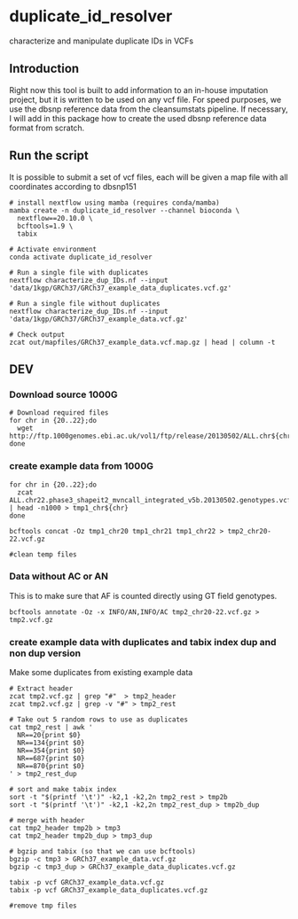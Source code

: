 # duplicate_id_resolver
characterize and manipulate duplicate IDs in VCFs

## Introduction
Right now this tool is built to add information to an in-house imputation project, but it is written to be used on any vcf file. For speed purposes, we use the dbsnp reference data from the cleansumstats pipeline. If necessary, I will add in this package how to create the used dbsnp reference data format from scratch.

## Run the script
It is possible to submit a set of vcf files, each will be given a map file with all coordinates according to dbsnp151

```
# install nextflow using mamba (requires conda/mamba)
mamba create -n duplicate_id_resolver --channel bioconda \
  nextflow==20.10.0 \
  bcftools=1.9 \
  tabix

# Activate environment
conda activate duplicate_id_resolver

# Run a single file with duplicates
nextflow characterize_dup_IDs.nf --input 'data/1kgp/GRCh37/GRCh37_example_data_duplicates.vcf.gz'

# Run a single file without duplicates
nextflow characterize_dup_IDs.nf --input 'data/1kgp/GRCh37/GRCh37_example_data.vcf.gz'

# Check output
zcat out/mapfiles/GRCh37_example_data.vcf.map.gz | head | column -t
```

## DEV

### Download source 1000G
```
# Download required files
for chr in {20..22};do
  wget http://ftp.1000genomes.ebi.ac.uk/vol1/ftp/release/20130502/ALL.chr${chr}.phase3_shapeit2_mvncall_integrated_v5b.20130502.genotypes.vcf.gz
done 
```

### create example data from 1000G
```
for chr in {20..22};do
  zcat ALL.chr22.phase3_shapeit2_mvncall_integrated_v5b.20130502.genotypes.vcf.gz | head -n1000 > tmp1_chr${chr}
done

bcftools concat -Oz tmp1_chr20 tmp1_chr21 tmp1_chr22 > tmp2_chr20-22.vcf.gz

#clean temp files
```

### Data without AC or AN
This is to make sure that AF is counted directly using GT field genotypes.

```
bcftools annotate -Oz -x INFO/AN,INFO/AC tmp2_chr20-22.vcf.gz > tmp2.vcf.gz
```

### create example data with duplicates and tabix index dup and non dup version
Make some duplicates from existing example data
```
# Extract header
zcat tmp2.vcf.gz | grep "#"  > tmp2_header
zcat tmp2.vcf.gz | grep -v "#" > tmp2_rest

# Take out 5 random rows to use as duplicates
cat tmp2_rest | awk '
  NR==20{print $0}
  NR==134{print $0}
  NR==354{print $0}
  NR==687{print $0}
  NR==870{print $0}
' > tmp2_rest_dup

# sort and make tabix index
sort -t "$(printf '\t')" -k2,1 -k2,2n tmp2_rest > tmp2b
sort -t "$(printf '\t')" -k2,1 -k2,2n tmp2_rest_dup > tmp2b_dup

# merge with header
cat tmp2_header tmp2b > tmp3
cat tmp2_header tmp2b_dup > tmp3_dup

# bgzip and tabix (so that we can use bcftools)
bgzip -c tmp3 > GRCh37_example_data.vcf.gz
bgzip -c tmp3_dup > GRCh37_example_data_duplicates.vcf.gz

tabix -p vcf GRCh37_example_data.vcf.gz
tabix -p vcf GRCh37_example_data_duplicates.vcf.gz

#remove tmp files
```

